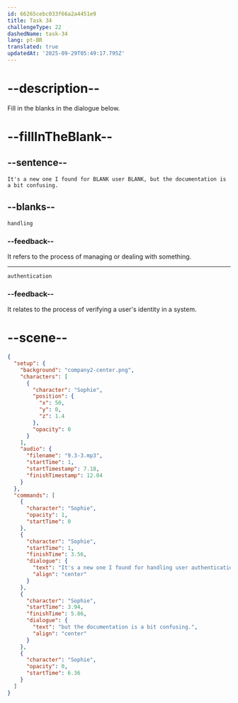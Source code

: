 ```yaml
---
id: 66265cebc033f66a2a4451e9
title: Task 34
challengeType: 22
dashedName: task-34
lang: pt-BR
translated: true
updatedAt: '2025-09-29T05:49:17.795Z'
---
```


<!-- (Audio) Sophie: It's a new one I found for handling user authentication, but the documentation is a bit confusing. -->

# --description--

Fill in the blanks in the dialogue below.

# --fillInTheBlank--

## --sentence--

`It's a new one I found for BLANK user BLANK, but the documentation is a bit confusing.`

## --blanks--

`handling`

### --feedback--

It refers to the process of managing or dealing with something.

---

`authentication`

### --feedback--

It relates to the process of verifying a user's identity in a system.

# --scene--

```json
{
  "setup": {
    "background": "company2-center.png",
    "characters": [
      {
        "character": "Sophie",
        "position": {
          "x": 50,
          "y": 0,
          "z": 1.4
        },
        "opacity": 0
      }
    ],
    "audio": {
      "filename": "9.3-3.mp3",
      "startTime": 1,
      "startTimestamp": 7.18,
      "finishTimestamp": 12.04
    }
  },
  "commands": [
    {
      "character": "Sophie",
      "opacity": 1,
      "startTime": 0
    },
    {
      "character": "Sophie",
      "startTime": 1,
      "finishTime": 3.56,
      "dialogue": {
        "text": "It's a new one I found for handling user authentication,",
        "align": "center"
      }
    },
    {
      "character": "Sophie",
      "startTime": 3.94,
      "finishTime": 5.86,
      "dialogue": {
        "text": "but the documentation is a bit confusing.",
        "align": "center"
      }
    },
    {
      "character": "Sophie",
      "opacity": 0,
      "startTime": 6.36
    }
  ]
}
```
